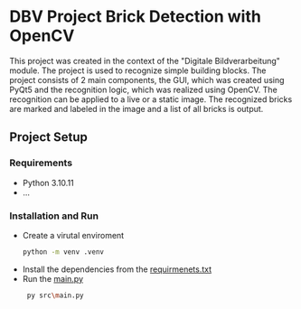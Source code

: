 # DBV Project Brick Detection with OpenCV

This project was created in the context of the "Digitale Bildverarbeitung" module. The project is used to recognize simple building blocks. The project consists of 2 main components, the GUI, which was created using PyQt5 and the recognition logic, which was realized using OpenCV.
The recognition can be applied to a live or a static image. The recognized bricks are marked and labeled in the image and a list of all bricks is output.

## Project Setup

### Requirements

- Python 3.10.11
- ...

### Installation and Run

- Create a virutal enviroment
  ```bash
  python -m venv .venv
  ```
- Install the dependencies from the [requirmenets.txt](/requirmenets.txt)
- Run the [main.py](/src/main.py)
  ```bash
   py src\main.py
  ```
